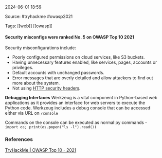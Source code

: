
2024-06-01 18:56

Source: #tryhackme #owasp2021 

Tags: [[web]] [[owasp]]

#### Security misconfigs were ranked No. 5 on OWASP Top 10 2021

Security misconfigurations include:
- Poorly configured permissions on cloud services, like S3 buckets.
- Having unnecessary features enabled, like services, pages, accounts or privileges.
- Default accounts with unchanged passwords.
- Error messages that are overly detailed and allow attackers to find out more about the system.
- Not using [HTTP security headers](https://owasp.org/www-project-secure-headers/).

**Debugging Interfaces**
Werkzeug is a vital component in Python-based web applications as it provides an interface for web servers to execute the Python code. Werkzeug includes a debug console that can be accessed either via URL on `/console`

Commands on the console can be executed as normal py commands - 
`import os; print(os.popen("ls -l").read())`

### References
[TryHackMe | OWASP Top 10 - 2021](https://tryhackme.com/r/room/owasptop102021)